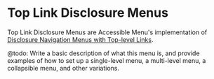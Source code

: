 # Top Link Disclosure Menus

Top Link Disclosure Menus are Accessible Menu's implementation of [Disclosure Navigation Menus with Top-level Links](https://www.w3.org/WAI/ARIA/apg/patterns/disclosure/examples/disclosure-navigation-hybrid/).

@todo: Write a basic description of what this menu is, and provide examples of how to set up a single-level menu, a multi-level menu, a collapsible menu, and other variations.
